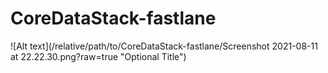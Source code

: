 # CoreDataStack-fastlane
![Alt text](/relative/path/to/CoreDataStack-fastlane/Screenshot 2021-08-11 at 22.22.30.png?raw=true "Optional Title")
